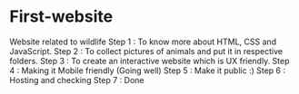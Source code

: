 # First-website
Website related to wildlife 
Step 1 : To know more about HTML, CSS and JavaScript. 
Step 2 : To collect pictures of animals and put it in respective folders. 
Step 3 : To create an interactive website which is UX friendly. 
Step 4 : Making it Mobile friendly (Going well) 
Step 5 : Make it public :)
Step 6 : Hosting and checking
Step 7 : Done